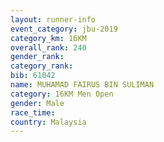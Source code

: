 ```yaml
---
layout: runner-info 
event_category: jbu-2019 
category_km: 16KM  
overall_rank: 240
gender_rank: 
category_rank: 
bib: 61042
name: MUHAMAD FAIRUS BIN SULIMAN
category: 16KM Men Open
gender: Male
race_time: 
country: Malaysia
---
```

